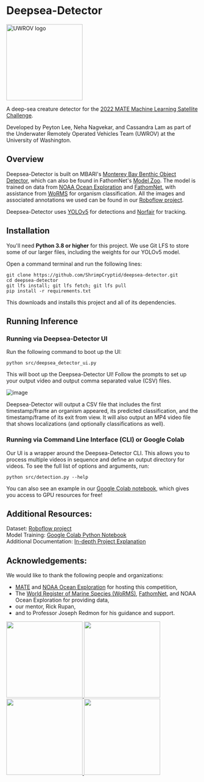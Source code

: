 # Deepsea-Detector
<a href="https://uwrov.org" target="_blank" rel="noreferrer noopener">
  <img src=https://user-images.githubusercontent.com/62577438/172253781-3bffec9b-f94a-4862-bbec-d64fdf1b7c20.png alt="UWROV logo" width="200"/>
</a>

A deep-sea creature detector for the [2022 MATE Machine Learning Satellite Challenge](https://materovcompetition.org/content/2022-mate-rov-competition-satellite-challenges).

Developed by Peyton Lee, Neha Nagvekar, and Cassandra Lam as part of the Underwater Remotely Operated Vehicles Team (UWROV) at the University of Washington.

## Overview
Deepsea-Detector is built on MBARI's [Monterey Bay Benthic Object Detector](https://zenodo.org/record/5539915), which can also be found in FathomNet's [Model Zoo](https://github.com/fathomnet/models). The model is trained on data from [NOAA Ocean Exploration](https://oceanexplorer.noaa.gov/) and [FathomNet](http://fathomnet.org/fathomnet/#/), with assistance from [WoRMS](https://www.marinespecies.org/) for organism classification. All the images and associated annotations we used can be found in our [Roboflow project](https://universe.roboflow.com/uwrov-2022-ml-challenge/deepsea-detect--mate-2022-ml-challenge).

Deepsea-Detector uses [YOLOv5](https://github.com/ultralytics/yolov5/) for detections and [Norfair](https://github.com/tryolabs/norfair/) for tracking.

## Installation
You'll need **Python 3.8 or higher** for this project. We use Git LFS to store some of our larger files, including the weights for our YOLOv5 model.

Open a command terminal and run the following lines:
```
git clone https://github.com/ShrimpCryptid/deepsea-detector.git
cd deepsea-detector
git lfs install; git lfs fetch; git lfs pull
pip install -r requirements.txt
```
This downloads and installs this project and all of its dependencies.

## Running Inference
### Running via Deepsea-Detector UI
Run the following command to boot up the UI:
```
python src/deepsea_detector_ui.py
```

This will boot up the Deepsea-Detector UI! Follow the prompts to set up your output video and output comma separated value (CSV) files.

![image](https://user-images.githubusercontent.com/30200665/172272755-fedcb818-9f26-4d71-acec-9ccec027ef7e.png)

Deepsea-Detector will output a CSV file that includes the first timestamp/frame an organism appeared, its predicted classification, and the timestamp/frame of its exit from view. It will also output an MP4 video file that shows localizations (and optionally classifications as well).

### Running via Command Line Interface (CLI) or Google Colab
Our UI is a wrapper around the Deepsea-Detector CLI. This allows you to process multiple videos in sequence and define an output directory for videos. To see the full list of options and arguments, run:
```
python src/detection.py --help
```

You can also see an example in our [Google Colab notebook](https://colab.research.google.com/github/ShrimpCryptid/deepsea-detector/blob/main/notebooks/Run%20Video%20Inference.ipynb), which gives you access to GPU resources for free!

## Additional Resources:
Dataset: [Roboflow project](https://universe.roboflow.com/uwrov-2022-ml-challenge/deepsea-detect--mate-2022-ml-challenge)\
Model Training: [Google Colab Python Notebook](https://colab.research.google.com/github/ShrimpCryptid/deepsea-detector/blob/main/notebooks/Model%20Training.ipynb)\
Additional Documentation: [In-depth Project Explanation](https://github.com/ShrimpCryptid/deepsea-detector/blob/main/docs/README.md)

## Acknowledgements:
We would like to thank the following people and organizations:
- [MATE](https://materovcompetition.org/) and [NOAA Ocean Exploration](https://oceanexplorer.noaa.gov/) for hosting this competition,
- The [World Register of Marine Species (WoRMS)](https://www.marinespecies.org/), [FathomNet](http://fathomnet.org/fathomnet/#/), and NOAA Ocean Exploration for providing data,
- our mentor, Rick Rupan,
- and to Professor Joseph Redmon for his guidance and support.

<div>
  <a href="https://www.fathomnet.org" target="_blank" rel="noreferrer noopener">
    <img src="https://user-images.githubusercontent.com/62577438/172084255-e45a6165-c319-47b0-8da9-35f3f0c4e295.png" width="200"/>
  </a>
  <a href="https://www.marinespecies.org/" target="_blank" rel="noreferrer noopener">
    <img src="https://www.marinespecies.org/images/layout/WoRMS_logo_blue.svg" width="200"/>
  </a>
  <a href="https://oceanexplorer.noaa.gov" target="_blank" rel="noreferrer noopener">
    <img src="https://cpaess.ucar.edu/sites/default/files/images/ocean-exploration-logo-360.png" width="200"/>
  </a>
  <a href="https://materovcompetition.org" target="_blank" rel="noreferrer noopener">
    <img src="https://materovcompetition.org/sites/default/files/CompMastheadLogo.jpg" width="200"/>
  </a>
</div>